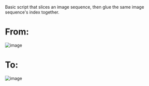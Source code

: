 Basic script that slices an image sequence, then glue the same image sequence's index together.

# From:

![image](https://github.com/AliMusllam/ImageSequenceReorganizer/assets/65841337/29209e37-e81d-480e-b7fb-ede54dfefc02)


# To:

![image](https://github.com/AliMusllam/ImageSequenceReorganizer/assets/65841337/f546c5ae-e2b3-49e1-9879-5793e7d05973)
